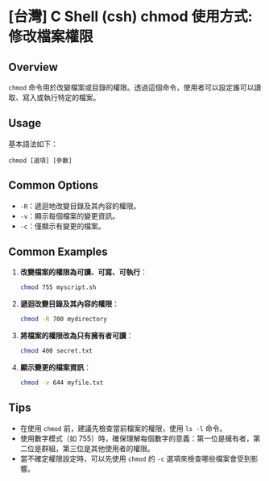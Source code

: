 # [台灣] C Shell (csh) chmod 使用方式: 修改檔案權限

## Overview
`chmod` 命令用於改變檔案或目錄的權限。透過這個命令，使用者可以設定誰可以讀取、寫入或執行特定的檔案。

## Usage
基本語法如下：
```
chmod [選項] [參數]
```

## Common Options
- `-R`：遞迴地改變目錄及其內容的權限。
- `-v`：顯示每個檔案的變更資訊。
- `-c`：僅顯示有變更的檔案。

## Common Examples
1. **改變檔案的權限為可讀、可寫、可執行**：
   ```bash
   chmod 755 myscript.sh
   ```

2. **遞迴改變目錄及其內容的權限**：
   ```bash
   chmod -R 700 mydirectory
   ```

3. **將檔案的權限改為只有擁有者可讀**：
   ```bash
   chmod 400 secret.txt
   ```

4. **顯示變更的檔案資訊**：
   ```bash
   chmod -v 644 myfile.txt
   ```

## Tips
- 在使用 `chmod` 前，建議先檢查當前檔案的權限，使用 `ls -l` 命令。
- 使用數字模式（如 755）時，確保理解每個數字的意義：第一位是擁有者，第二位是群組，第三位是其他使用者的權限。
- 當不確定權限設定時，可以先使用 `chmod` 的 `-c` 選項來檢查哪些檔案會受到影響。